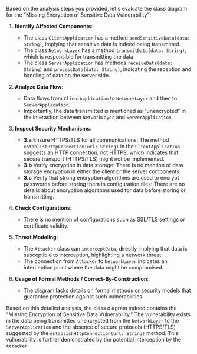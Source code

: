 Based on the analysis steps you provided, let's evaluate the class diagram for the "Missing Encryption of Sensitive Data Vulnerability":

1. **Identify Affected Components**: 
   - The class `ClientApplication` has a method `sendSensitiveData(data: String)`, implying that sensitive data is indeed being transmitted.
   - The class `NetworkLayer` has a method `transmitData(data: String)`, which is responsible for transmitting the data.
   - The class `ServerApplication` has methods `receiveData(data: String)` and `processData(data: String)`, indicating the reception and handling of data on the server side.

2. **Analyze Data Flow**: 
   - Data flows from `ClientApplication` to `NetworkLayer` and then to `ServerApplication`. 
   - Importantly, the data transmitted is mentioned as "unencrypted" in the interaction between `NetworkLayer` and `ServerApplication`.

3. **Inspect Security Mechanisms**:
   - **3.a** Ensure HTTPS/TLS for all communications: The method `establishHttpConnection(url: String)` in the `ClientApplication` suggests an HTTP connection, not HTTPS, which indicates that secure transport (HTTPS/TLS) might not be implemented.
   - **3.b** Verify encryption in data storage: There is no mention of data storage encryption in either the client or the server components.
   - **3.c** Verify that strong encryption algorithms are used to encrypt passwords before storing them in configuration files: There are no details about encryption algorithms used for data before storing or transmitting.

4. **Check Configurations**: 
   - There is no mention of configurations such as SSL/TLS settings or certificate validity.

5. **Threat Modeling**:
   - The `Attacker` class can `interceptData`, directly implying that data is susceptible to interception, highlighting a network threat.
   - The connection from `Attacker` to `NetworkLayer` indicates an interception point where the data might be compromised.

6. **Usage of Formal Methods / Correct-By-Construction**:
   - The diagram lacks details on formal methods or security models that guarantee protection against such vulnerabilities.

Based on this detailed analysis, the class diagram indeed contains the "Missing Encryption of Sensitive Data Vulnerability." The vulnerability exists in the data being transmitted unencrypted from the `NetworkLayer` to the `ServerApplication` and the absence of secure protocols (HTTPS/TLS) suggested by the `establishHttpConnection(url: String)` method. This vulnerability is further demonstrated by the potential interception by the `Attacker`.
